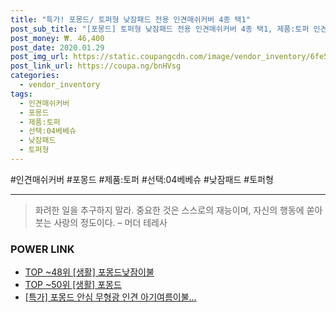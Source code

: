 ```yaml
--- 
title: "특가! 포몽드/ 토퍼형 낮잠패드 전용 인견매쉬커버 4종 택1" 
post_sub_title: "[포몽드] 토퍼형 낮잠패드 전용 인견매쉬커버 4종 택1, 제품:토퍼 인견매쉬커버 / 선택:04베베슈" 
post_money: ₩. 46,400 
post_date: 2020.01.29 
post_img_url: https://static.coupangcdn.com/image/vendor_inventory/6fe5/21c39bc03d6600068c5ded52c6ccc8a6219826d543da1505d4dc3854aeee.jpg 
post_link_url: https://coupa.ng/bnHVsg 
categories: 
  - vendor_inventory 
tags: 
  - 인견매쉬커버 
  - 포몽드 
  - 제품:토퍼 
  - 선택:04베베슈 
  - 낮잠패드 
  - 토퍼형 
--- 
```

  #인견매쉬커버 #포몽드 #제품:토퍼 #선택:04베베슈 #낮잠패드 #토퍼형 
<hr> 

> 화려한 일을 추구하지 말라. 중요한 것은 스스로의 재능이며, 자신의 행동에 쏟아 붓는 사랑의 정도이다. – 머더 테레사 


### POWER LINK

* <a href="https://blog.naver.com/an0733/221789198010" target="_blank"> TOP ~48위 [생활] 포몽드낮잠이불</a>
* <a href="https://blog.naver.com/fasyy4321/221776132151" target="_blank"> TOP ~50위 [생활] 포몽드</a>
* <a href="https://blog.naver.com/sakai111/221790558724" target="_blank">[특가] 포몽드 안심 무형광 인견 아기여름이불...</a>
